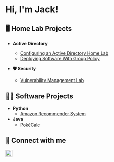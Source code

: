 <h1>Hi, I'm Jack! </h1>

<h2>🖥️ Home Lab Projects</h2>

- <b>Active Directory</b>
  - [Configuring an Active Directory Home Lab](https://github.com/jkrygo/adhomelab/)
  - [Deploying Software With Group Policy](https://github.com/jkrygo/grouppolicy/)
  
- <b>🛡️ Security</b>
  - [Vulnerability Management Lab](https://github.com/jkrygo/vulnmgmt/blob/main/README.md)

<h2>👨‍💻 Software Projects</h2>

- <b>Python</b>
  - [Amazon Recommender System](https://github.com/jkrygo/amznrec)
- <b>Java</b>
  - [PokéCalc](https://github.com/jkrygo/pokecalc)

<h2> 🤳 Connect with me</h2>

[<img align="left" alt="JoshMadakor | LinkedIn" width="22px" src="https://cdn.jsdelivr.net/npm/simple-icons@v3/icons/linkedin.svg" />][linkedin]

[linkedin]: https://www.linkedin.com/in/jkrygowski/

